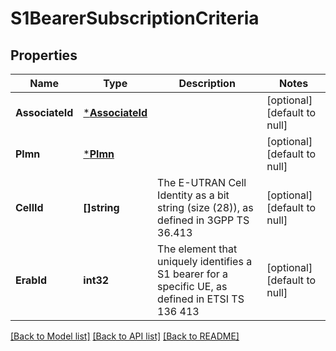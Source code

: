 # S1BearerSubscriptionCriteria

## Properties
Name | Type | Description | Notes
------------ | ------------- | ------------- | -------------
**AssociateId** | [***AssociateId**](AssociateId.md) |  | [optional] [default to null]
**Plmn** | [***Plmn**](Plmn.md) |  | [optional] [default to null]
**CellId** | **[]string** | The E-UTRAN Cell Identity as a bit string (size (28)), as defined in 3GPP TS 36.413 | [optional] [default to null]
**ErabId** | **int32** | The element that uniquely identifies a S1 bearer for a specific UE, as defined in ETSI TS 136 413 | [optional] [default to null]

[[Back to Model list]](../README.md#documentation-for-models) [[Back to API list]](../README.md#documentation-for-api-endpoints) [[Back to README]](../README.md)


